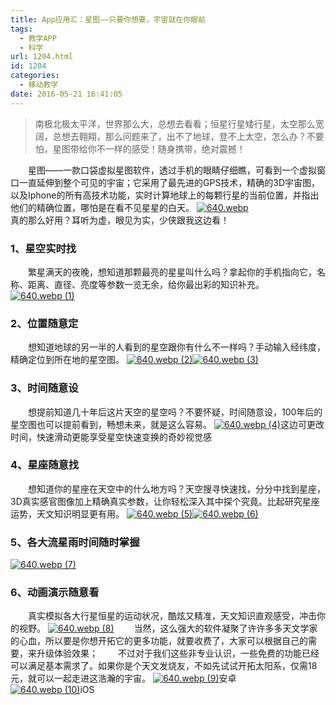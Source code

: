 ```yaml
---
title: App应用汇：星图——只要你想要，宇宙就在你眼前
tags:
  - 教学APP
  - 科学
url: 1204.html
id: 1204
categories:
  - 移动教学
date: 2016-05-21 16:41:05
---
```


> 南极北极太平洋，世界那么大，总想去看看；恒星行星矮行星，太空那么宽阔，总想去翱翔，那么问题来了，出不了地球，登不上太空，怎么办？不要怕，星图带给你不一样的感受！随身携带，绝对震撼！

  星图——一款口袋虚拟星图软件，透过手机的眼睛仔细瞧，可看到一个虚拟窗口一直延伸到整个可见的宇宙；它采用了最先进的GPS技术，精确的3D宇宙图，以及Iphone的所有高技术功能，实时计算地球上的每颗行星的当前位置，并指出他们的精确位置，哪怕是在看不见星星的白天。 [![640.webp](http://www.ilester.net/wp-content/uploads/2016/05/640.webp_-13.jpg)](http://www.ilester.net/wp-content/uploads/2016/05/640.webp_-13.jpg)         真的那么好用？耳听为虚，眼见为实，少侠跟我这边看！

### **1、星空实时找**

  繁星满天的夜晚，想知道那颗最亮的星星叫什么吗？拿起你的手机指向它，名称、距离、直径、亮度等参数一览无余，给你最出彩的知识补充。 [![640.webp (1)](http://www.ilester.net/wp-content/uploads/2016/05/640.webp-1-11-169x300.jpg)](http://www.ilester.net/wp-content/uploads/2016/05/640.webp-1-11.jpg)

### **2、位置随意定**

  想知道地球的另一半的人看到的星空跟你有什么不一样吗？手动输入经纬度，精确定位到所在地的星空图。 [![640.webp (2)](http://www.ilester.net/wp-content/uploads/2016/05/640.webp-2-10-169x300.jpg)](http://www.ilester.net/wp-content/uploads/2016/05/640.webp-2-10.jpg)[![640.webp (3)](http://www.ilester.net/wp-content/uploads/2016/05/640.webp-3-10-169x300.jpg)](http://www.ilester.net/wp-content/uploads/2016/05/640.webp-3-10.jpg)

### **3、时间随意设**

  想提前知道几十年后这片天空的星空吗？不要怀疑，时间随意设，100年后的星空图也可以提前看到，畅想未来，就是这么容易。 [![640.webp (4)](http://www.ilester.net/wp-content/uploads/2016/05/640.webp-4-5-169x300.jpg)](http://www.ilester.net/wp-content/uploads/2016/05/640.webp-4-5.jpg)这边可更改时间，快速滑动更能享受星空快速变换的奇妙视觉感

### **4、星座随意找**

  想知道你的星座在天空中的什么地方吗？天空搜寻快速找，分分中找到星座，3D真实感官图像加上精确真实参数，让你轻松深入其中探个究竟。比起研究星座运势，天文知识明显更有用。 [![640.webp (5)](http://www.ilester.net/wp-content/uploads/2016/05/640.webp-5-5-169x300.jpg)](http://www.ilester.net/wp-content/uploads/2016/05/640.webp-5-5.jpg)[![640.webp (6)](http://www.ilester.net/wp-content/uploads/2016/05/640.webp-6-3-169x300.jpg)](http://www.ilester.net/wp-content/uploads/2016/05/640.webp-6-3.jpg)

### **5、各大流星雨时间随时掌握**

[![640.webp (7)](http://www.ilester.net/wp-content/uploads/2016/05/640.webp-7-1-169x300.jpg)](http://www.ilester.net/wp-content/uploads/2016/05/640.webp-7-1.jpg)

### **6、动画演示随意看**

  真实模拟各大行星恒星的运动状况，酷炫又精准，天文知识直观感受，冲击你的视野。 [![640.webp (8)](http://www.ilester.net/wp-content/uploads/2016/05/640.webp-8-169x300.jpg)](http://www.ilester.net/wp-content/uploads/2016/05/640.webp-8.jpg)   当然，这么强大的软件凝聚了许许多多天文学家的心血，所以要是你想开拓它的更多功能，就要收费了，大家可以根据自己的需要，来升级体验效果；   不过对于我们这些非专业认识，一些免费的功能已经可以满足基本需求了。如果你是个天文发烧友，不如先试试开拓太阳系，仅需18元，就可以一起走进这浩瀚的宇宙。 [![640.webp (9)](http://www.ilester.net/wp-content/uploads/2016/05/640.webp-9.jpg)](http://www.ilester.net/wp-content/uploads/2016/05/640.webp-9.jpg)安卓        [![640.webp (10)](http://www.ilester.net/wp-content/uploads/2016/05/640.webp-10.jpg)](http://www.ilester.net/wp-content/uploads/2016/05/640.webp-10.jpg)iOS